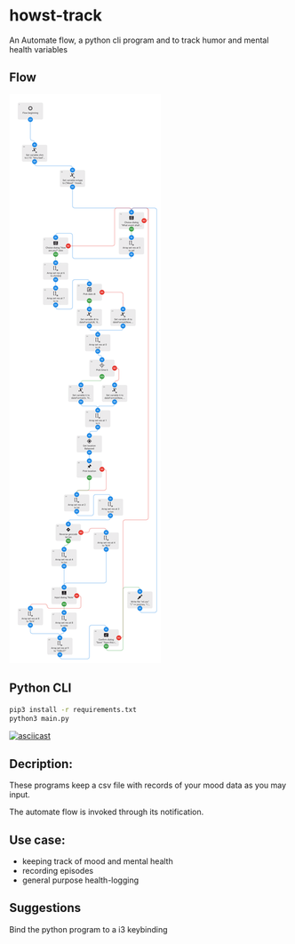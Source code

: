 # howst-track
An Automate flow, a python cli program and to track humor and mental health variables

## Flow

![](flow.png)

## Python CLI

 ``` bash
pip3 install -r requirements.txt
python3 main.py
```


[![asciicast](https://asciinema.org/a/gCMkjXSLEwoZ2oL9oY9vVRrWd.svg)](https://asciinema.org/a/gCMkjXSLEwoZ2oL9oY9vVRrWd)


## Decription:

These programs keep a csv file with records of your mood data as you may input.

The automate flow is invoked through its notification.

## Use case:

* keeping track of mood and mental health
* recording episodes
* general purpose health-logging


## Suggestions

Bind the python program to a i3 keybinding


